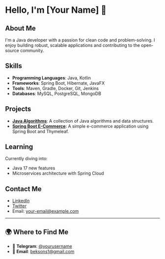 # Hello, I'm [Your Name] 👋

## About Me
I'm a Java developer with a passion for clean code and problem-solving. I enjoy building robust, scalable applications and contributing to the open-source community.

## Skills
- **Programming Languages**: Java, Kotlin
- **Frameworks**: Spring Boot, Hibernate, JavaFX
- **Tools**: Maven, Gradle, Docker, Git, Jenkins
- **Databases**: MySQL, PostgreSQL, MongoDB

## Projects
- **[Java Algorithms](link)**: A collection of Java algorithms and data structures.
- **[Spring Boot E-Commerce](link)**: A simple e-commerce application using Spring Boot and Thymeleaf.

## Learning
Currently diving into:
- Java 17 new features
- Microservices architecture with Spring Cloud

## Contact Me
- [LinkedIn](your-linkedin)
- [Twitter](your-twitter)
- Email: your-email@example.com


---

## 🌍 Where to Find Me  

- 💬 **Telegram**: [@yourusername](https://t.me/SultanXxOne)  
- 📧 **Email**: beksons1@gmail.com

